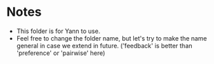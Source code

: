 # Notes

- This folder is for Yann to use.
- Feel free to change the folder name, but let's try to make the name general in case we extend in future. ('feedback' is better than 'preference' or 'pairwise' here)
